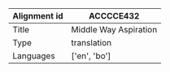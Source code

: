 |Alignment id | ACCCCE432
| --- | --- 
|Title | Middle Way Aspiration 
|Type | translation
|Languages | ['en', 'bo']